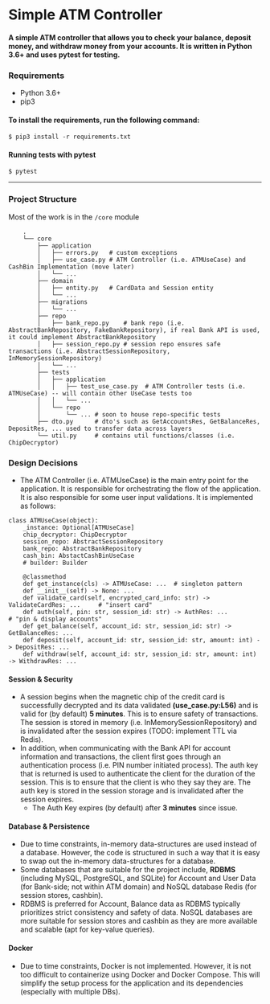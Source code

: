 # Simple ATM Controller

#### A simple ATM controller that allows you to check your balance, deposit money, and withdraw money from your accounts. It is written in Python 3.6+ and uses pytest for testing.

### Requirements
* Python 3.6+
* pip3

#### To install the requirements, run the following command:

    $ pip3 install -r requirements.txt


#### Running tests with pytest

    $ pytest

---
### Project Structure
Most of the work is in the `/core` module
    
        .
        └── core
            ├── application
            │   ├── errors.py   # custom exceptions
            │   ├── use_case.py # ATM Controller (i.e. ATMUseCase) and CashBin Implementation (move later)
            │   └── ... 
            ├── domain
            │   ├── entity.py   # CardData and Session entity
            │   └── ... 
            ├── migrations
            │   └── ... 
            ├── repo
            │   ├── bank_repo.py    # bank repo (i.e. AbstractBankRepository, FakeBankRepository), if real Bank API is used, it could implement AbstractBankRepository
            │   ├── session_repo.py # session repo ensures safe transactions (i.e. AbstractSessionRepository, InMemorySessionRepository) 
            │   └── ... 
            ├── tests
            │   ├── application
            │   │   ├── test_use_case.py  # ATM Controller tests (i.e. ATMUseCase) -- will contain other UseCase tests too
            │   │   └── ... 
            │   └── repo
            │       └── ... # soon to house repo-specific tests 
            ├── dto.py      # dto's such as GetAccountsRes, GetBalanceRes, DepositRes, ... used to transfer data across layers  
            └── util.py     # contains util functions/classes (i.e. ChipDecryptor)


### Design Decisions
* The ATM Controller (i.e. ATMUseCase) is the main entry point for the application. It is responsible for orchestrating the flow of the application. It is also responsible for some user input validations. It is implemented as follows:
```
class ATMUseCase(object):
    _instance: Optional[ATMUseCase]
    chip_decryptor: ChipDecryptor
    session_repo: AbstractSessionRepository
    bank_repo: AbstractBankRepository
    cash_bin: AbstactCashBinUseCase
    # builder: Builder

    @classmethod
    def get_instance(cls) -> ATMUseCase: ...  # singleton pattern
    def __init__(self) -> None: ...
    def validate_card(self, encrypted_card_info: str) -> ValidateCardRes: ...     # "insert card"
    def auth(self, pin: str, session_id: str) -> AuthRes: ...                     # "pin & display accounts"
    def get_balance(self, account_id: str, session_id: str) -> GetBalanceRes: ... 
    def deposit(self, account_id: str, session_id: str, amount: int) -> DepositRes: ...
    def withdraw(self, account_id: str, session_id: str, amount: int) -> WithdrawRes: ...

```

#### Session & Security
* A session begins when the magnetic chip of the credit card is successfully decrypted and its data validated **(use_case.py:L56)** and is valid for (by default) **5 minutes**. This is to ensure safety of transactions. The session is stored in memory (i.e. InMemorySessionRepository) and is invalidated after the session expires (TODO: implement TTL via Redis).
* In addition, when communicating with the Bank API for account information and transactions, the client first goes through an authentication process (i.e. PIN number initiated process). The auth key that is returned is used to authenticate the client for the duration of the session. This is to ensure that the client is who they say they are. The auth key is stored in the session storage and is invalidated after the session expires.
  * The Auth Key expires (by default) after **3 minutes** since issue.

#### Database & Persistence
* Due to time constraints, in-memory data-structures are used instead of a database. However, the code is structured in such a way that it is easy to swap out the in-memory data-structures for a database.
* Some databases that are suitable for the project include, **RDBMS** (including MySQL, PostgreSQL, and SQLite) for Account and User Data (for Bank-side; not within ATM domain) and NoSQL database Redis (for session stores, cashbin).
* RDBMS is preferred for Account, Balance data as RDBMS typically prioritizes strict consistency and safety of data. NoSQL databases are more suitable for session stores and cashbin as they are more available and scalable (apt for key-value queries).

#### Docker 
* Due to time constraints, Docker is not implemented. However, it is not too difficult to containerize using Docker and Docker Compose. This will simplify the setup process for the application and its dependencies (especially with multiple DBs).
